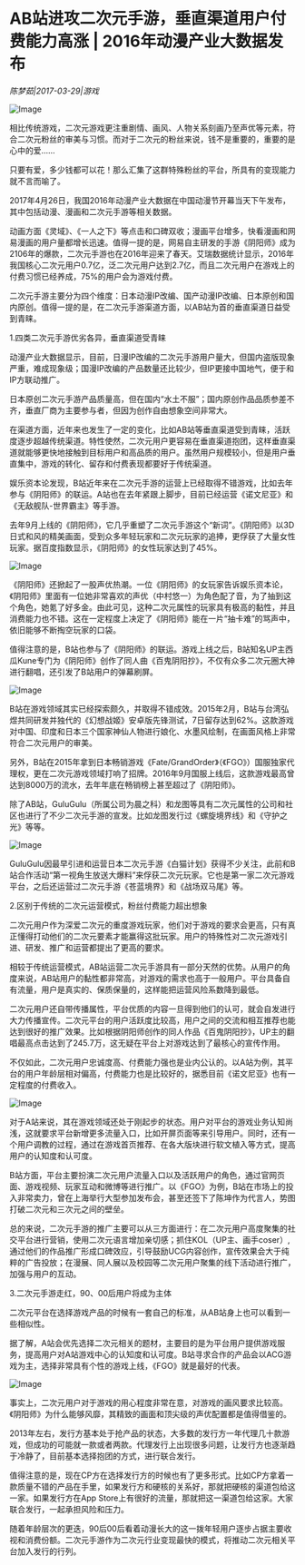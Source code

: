 # AB站进攻二次元手游，垂直渠道用户付费能力高涨 | 2016年动漫产业大数据发布

*陈梦茹|2017-03-29|游戏*

![Image](http://p3.pstatp.com/large/37c90001bdae7d7019f4)

相比传统游戏，二次元游戏更注重剧情、画风、人物关系刻画乃至声优等元素，符合二次元粉丝的审美与习惯。而对于二次元的粉丝来说，钱不是重要的，重要的是心中的爱……

只要有爱，多少钱都可以花！那么汇集了这群特殊粉丝的平台，所具有的变现能力就不言而喻了。

2017年4月26日，我国2016年动漫产业大数据在中国动漫节开幕当天下午发布，其中包括动漫、漫画和二次元手游等相关数据。

动画方面《灵域》、《一人之下》等点击和口碑双收；漫画平台增多，快看漫画和网易漫画的用户量都增长迅速。值得一提的是，网易自主研发的手游《阴阳师》成为2106年的爆款，二次元手游也在2016年迎来了春天。艾瑞数据统计显示，2016年我国核心二次元用户0.7亿，泛二次元用户达到2.7亿，而且二次元用户在游戏上的付费习惯已经养成，75%的用户会为游戏付费。

二次元手游主要分为四个维度：日本动漫IP改编、国产动漫IP改编、日本原创和国内原创。值得一提的是，在二次元手游渠道方面，以AB站为首的垂直渠道日益受到青睐。

1.四类二次元手游优劣各异，垂直渠道受青睐

动漫产业大数据显示，目前，日漫IP改编的二次元手游用户量大，但国内盗版现象严重，难成现象级；国漫IP改编的产品数量还比较少，但IP更接中国地气，便于和IP方联动推广。

日本原创二次元手游产品质量高，但在国内“水土不服”；国内原创作品品质参差不齐，垂直厂商为主要参与者，但因为创作自由想象空间非常大。

在渠道方面，近年来也发生了一定的变化，比如AB站等垂直渠道受到青睐，活跃度逐步超越传统渠道。特性使然，二次元用户更容易在垂直渠道抱团，这样垂直渠道就能够更快地接触到目标用户和高品质的用户。虽然用户规模较小，但是用户垂直集中，游戏的转化、留存和付费表现都要好于传统渠道。

娱乐资本论发现，B站近年来在二次元手游的运营上已经取得不错游戏，比如去年参与《阴阳师》的联运。A站也在去年紧跟上脚步，目前已经运营《诺文尼亚》和《无敌舰队-世界霸主》等手游。

去年9月上线的《阴阳师》，它几乎重塑了二次元手游这个“新词”。《阴阳师》以3D日式和风的精美画面，受到众多年轻玩家和二次元玩家的追捧，更俘获了大量女性玩家。据百度指数显示，《阴阳师》的女性玩家达到了45%。

![Image](http://p1.pstatp.com/large/37c70001b57a59a58c3c)

《阴阳师》还掀起了一股声优热潮。一位《阴阳师》的女玩家告诉娱乐资本论，《阴阳师》里面有一位她非常喜欢的声优（中村悠一）为角色配了音，为了抽到这个角色，她氪了好多金。由此可见，这种二次元属性的玩家具有极高的黏性，并且消费能力也不错。这在一定程度上决定了《阴阳师》能在一片“抽卡难”的骂声中，依旧能够不断掏空玩家的口袋。

值得注意的是，B站也参与了《阴阳师》的联运。游戏上线之后，B站知名UP主西瓜Kune专门为《阴阳师》创作了同人曲《百鬼阴阳抄》，不仅有众多二次元圈大神进行翻唱，还引发了B站用户的弹幕刷屏。

![Image](http://p3.pstatp.com/large/32220004b461f1ad3893)

B站在游戏领域其实已经探索颇久，并取得不错成效。2015年2月，B站与台湾弘煜共同研发并独代的《幻想战姬》安卓版先锋测试，7日留存达到62%。这款游戏对中国、印度和日本三个国家神仙人物进行娘化、水墨风绘制，在画面风格上非常符合二次元用户的审美。

另外，B站在2015年拿到日本畅销游戏《Fate/GrandOrder》（《FGO》）国服独家代理权，更在二次元游戏领域打响了招牌。2016年9月国服上线后，这款游戏最高曾达到8000万的流水，去年年底在畅销榜上甚至超过了《阴阳师》。

除了AB站，GuluGulu（所属公司为晨之科）和龙图等具有二次元属性的公司和社区也进行了不少二次元手游的宣发。比如龙图发行过《螺旋境界线》和《守护之光》等等。

![Image](http://p2.pstatp.com/large/37cb0001b249623d03c2)

GuluGulu因最早引进和运营日本二次元手游《白猫计划》获得不少关注，此前和B站合作活动“第一视角生放送大爆料”来俘获二次元玩家。它也是第一家二次元游戏平台，之后还运营过二次元手游《苍蓝境界》和《战场双马尾》等。

2.区别于传统的二次元运营模式，粉丝付费能力超出想象

二次元用户作为深爱二次元的重度游戏玩家，他们对于游戏的要求会更高，只有真正懂得打动他们的二次元要素才能赢得这批玩家。用户的特殊性对二次元游戏引进、研发、推广和运营都提出了更高的要求。

相较于传统运营模式，AB站运营二次元手游具有一部分天然的优势。从用户的角度来说，AB站用户的黏性都非常高，对游戏的需求也高于一般用户。平台具备自有流量，用户是真实的、保质保量的，这样能把运营风险系数降到最低。

二次元用户还自带传播属性，平台优质的内容一旦得到他们的认可，就会自发进行大力传播宣传。二次元平台的用户活跃度比较高，用户之间的交流和相互推荐也能达到很好的推广效果。比如根据阴阳师创作的同人作品《百鬼阴阳抄》，UP主的翻唱最高点击达到了245.7万，这无疑在平台上对游戏达到了最核心的宣传作用。

不仅如此，二次元用户忠诚度高、付费能力强也是业内公认的。以A站为例，其平台的用户年龄层相对偏高，付费能力也是比较好的，据悉目前《诺文尼亚》也有一定程度的付费收入。

![Image](http://p3.pstatp.com/large/37c80004d9ab086e31ee)

对于A站来说，其在游戏领域还处于刚起步的状态。用户对平台的游戏业务认知尚浅，这就要求平台新增更多流量入口，比如开屏页面等来引导用户。同时，还有一个用户调教的过程，通过在游戏首页推荐、在各大版块进行软文植入等方式，提高用户的认知度和认可度。

B站方面，平台主要扮演二次元用户流量入口以及活跃用户的角色，通过官网页面、游戏视频、玩家互动和微博等进行推广。以《FGO》为例，B站在市场上的投入非常卖力，曾在上海举行大型参加发布会，甚至还签下了陈坤作为代言人，势图打破二次元和三次元之间的壁垒。

总的来说，二次元手游的推广主要可以从三方面进行：在二次元用户高度聚集的社交平台进行营销，使用二次元语言增加亲切感；抓住KOL（UP主、画手coser）,通过他们的作品推广形成口碑效应，引导鼓励UCG内容创作，宣传效果会大于纯粹的广告投放；在漫展、同人展以及校园等二次元用户聚集的线下活动进行推广，加强与用户的互动。

3.二次元手游走红，90、00后用户将成为主体

二次元平台在选择游戏产品的时候有一套自己的标准，从AB站身上也可以看到一些相似性。

据了解，A站会优先选择二次元相关的题材，主要目的是为平台用户提供游戏服务，提高用户对A站游戏中心的认知度和认可度。B站寻求合作的产品会以ACG游戏为主，选择非常具有个性的游戏上线，《FGO》就是最好的代表。

![Image](http://p7.pstatp.com/large/37cc0001b0b36312d04b)

事实上，二次元用户对于游戏的用心程度非常在意，对游戏的画风要求比较高。《阴阳师》为什么能够风靡，其精致的画面和顶尖级的声优配置都是值得借鉴的。

2013年左右，发行方基本处于抢产品的状态，大多数的发行方一年代理几十款游戏，但成功的可能就一款或者两款。代理发行上出现很多问题，让发行方也逐渐趋于冷静了，目前基本选择抱团的方式，进行联合发行。

值得注意的是，现在CP方在选择发行方的时候也有了更多形式。比如CP方拿着一款质量不错的产品在手里，如果发行方和硬核的关系好，那就把硬核的渠道包给这一家。如果发行方在App Store上有很好的流量，那就把这一渠道包给这家。大家联合发行，一起承担风险和压力。

随着年龄层次的更迭，90后00后看着动漫长大的这一拨年轻用户逐步占据主要收视和消费份额。二次元手游作为二次元行业变现最快的模式，将推动二次元相关平台加入发行的行列。

